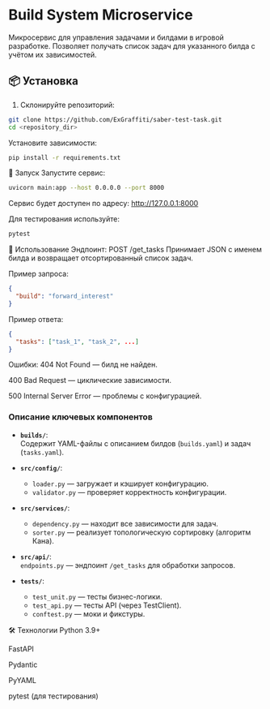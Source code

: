 # Build System Microservice

Микросервис для управления задачами и билдами в игровой разработке. Позволяет получать список задач для указанного билда с учётом их зависимостей.

## 📦 Установка

1. Склонируйте репозиторий:
```bash
git clone https://github.com/ExGraffiti/saber-test-task.git
cd <repository_dir>
```

Установите зависимости:

```bash
pip install -r requirements.txt
```

🚀 Запуск
Запустите сервис:

```bash
uvicorn main:app --host 0.0.0.0 --port 8000
```

Сервис будет доступен по адресу:
http://127.0.0.1:8000

Для тестирования используйте:

```bash
pytest
```

📌 Использование
Эндпоинт:
POST /get_tasks
Принимает JSON с именем билда и возвращает отсортированный список задач.

Пример запроса:

```json
{
  "build": "forward_interest"
}
```
Пример ответа:

```json
{
  "tasks": ["task_1", "task_2", ...]
}
```

Ошибки:
404 Not Found — билд не найден.

400 Bad Request — циклические зависимости.

500 Internal Server Error — проблемы с конфигурацией.


### Описание ключевых компонентов

- **`builds/`**:  
  Содержит YAML-файлы с описанием билдов (`builds.yaml`) и задач (`tasks.yaml`).

- **`src/config/`**:  
  - `loader.py` — загружает и кэширует конфигурацию.  
  - `validator.py` — проверяет корректность конфигурации.

- **`src/services/`**:  
  - `dependency.py` — находит все зависимости для задач.  
  - `sorter.py` — реализует топологическую сортировку (алгоритм Кана).

- **`src/api/`**:  
  `endpoints.py` — эндпоинт `/get_tasks` для обработки запросов.

- **`tests/`**:  
  - `test_unit.py` — тесты бизнес-логики.  
  - `test_api.py` — тесты API (через TestClient).  
  - `conftest.py` — моки и фикстуры.


🛠 Технологии
Python 3.9+

FastAPI

Pydantic

PyYAML

pytest (для тестирования)
